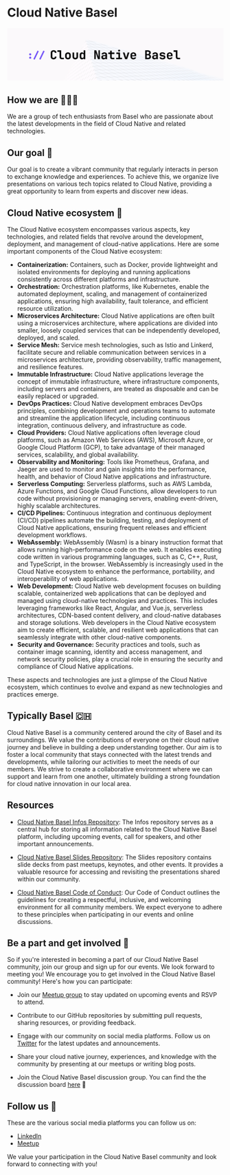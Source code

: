 # Cloud Native Basel

![cloud-native-basel-header](https://raw.githubusercontent.com/cloudnativebasel/static/main/images/cloud-native-basel-header.png)

## How we are 🙋🏼‍♂️

We are a group of tech enthusiasts from Basel who are passionate about the latest developments in the field of Cloud Native and related technologies.

## Our goal 🏁

Our goal is to create a vibrant community that regularly interacts in person to exchange knowledge and experiences. To achieve this, we organize live presentations on various tech topics related to Cloud Native, providing a great opportunity to learn from experts and discover new ideas.

## Cloud Native ecosystem 🌱

The Cloud Native ecosystem encompasses various aspects, key technologies, and related fields that revolve around the development, deployment, and management of cloud-native applications. Here are some important components of the Cloud Native ecosystem:

- **Containerization:** Containers, such as Docker, provide lightweight and isolated environments for deploying and running applications consistently across different platforms and infrastructure.
- **Orchestration:** Orchestration platforms, like Kubernetes, enable the automated deployment, scaling, and management of containerized applications, ensuring high availability, fault tolerance, and efficient resource utilization.
- **Microservices Architecture:** Cloud Native applications are often built using a microservices architecture, where applications are divided into smaller, loosely coupled services that can be independently developed, deployed, and scaled.
- **Service Mesh:** Service mesh technologies, such as Istio and Linkerd, facilitate secure and reliable communication between services in a microservices architecture, providing observability, traffic management, and resilience features.
- **Immutable Infrastructure:** Cloud Native applications leverage the concept of immutable infrastructure, where infrastructure components, including servers and containers, are treated as disposable and can be easily replaced or upgraded.
- **DevOps Practices:** Cloud Native development embraces DevOps principles, combining development and operations teams to automate and streamline the application lifecycle, including continuous integration, continuous delivery, and infrastructure as code.
- **Cloud Providers:** Cloud Native applications often leverage cloud platforms, such as Amazon Web Services (AWS), Microsoft Azure, or Google Cloud Platform (GCP), to take advantage of their managed services, scalability, and global availability.
- **Observability and Monitoring:** Tools like Prometheus, Grafana, and Jaeger are used to monitor and gain insights into the performance, health, and behavior of Cloud Native applications and infrastructure.
- **Serverless Computing:** Serverless platforms, such as AWS Lambda, Azure Functions, and Google Cloud Functions, allow developers to run code without provisioning or managing servers, enabling event-driven, highly scalable architectures.
- **CI/CD Pipelines:** Continuous integration and continuous deployment (CI/CD) pipelines automate the building, testing, and deployment of Cloud Native applications, ensuring frequent releases and efficient development workflows.
- **WebAssembly:** WebAssembly (Wasm) is a binary instruction format that allows running high-performance code on the web. It enables executing code written in various programming languages, such as C, C++, Rust, and TypeScript, in the browser. WebAssembly is increasingly used in the Cloud Native ecosystem to enhance the performance, portability, and interoperability of web applications.
- **Web Development:** Cloud Native web development focuses on building scalable, containerized web applications that can be deployed and managed using cloud-native technologies and practices. This includes leveraging frameworks like React, Angular, and Vue.js, serverless architectures, CDN-based content delivery, and cloud-native databases and storage solutions. Web developers in the Cloud Native ecosystem aim to create efficient, scalable, and resilient web applications that can seamlessly integrate with other cloud-native components.
- **Security and Governance:** Security practices and tools, such as container image scanning, identity and access management, and network security policies, play a crucial role in ensuring the security and compliance of Cloud Native applications.

These aspects and technologies are just a glimpse of the Cloud Native ecosystem, which continues to evolve and expand as new technologies and practices emerge.

## Typically Basel 🇨🇭

Cloud Native Basel is a community centered around the city of Basel and its surroundings. We value the contributions of everyone on their cloud native journey and believe in building a deep understanding together. Our aim is to foster a local community that stays connected with the latest trends and developments, while tailoring our activities to meet the needs of our members. We strive to create a collaborative environment where we can support and learn from one another, ultimately building a strong foundation for cloud native innovation in our local area.

## Resources

- [Cloud Native Basel Infos Repository](https://github.com/cloudnativebasel/infos): The Infos repository serves as a central hub for storing all information related to the Cloud Native Basel platform, including upcoming events, call for speakers, and other important announcements.

- [Cloud Native Basel Slides Repository](https://github.com/cloudnativebasel/slides): The Slides repository contains slide decks from past meetups, keynotes, and other events. It provides a valuable resource for accessing and revisiting the presentations shared within our community.

- [Cloud Native Basel Code of Conduct](https://github.com/cloudnativebasel/infos/blob/main/CODE_OF_CONDUCT.md): Our Code of Conduct outlines the guidelines for creating a respectful, inclusive, and welcoming environment for all community members. We expect everyone to adhere to these principles when participating in our events and online discussions.

## Be a part and get involved 🙇

So if you're interested in becoming a part of our Cloud Native Basel community, join our group and sign up for our events. We look forward to meeting you! We encourage you to get involved in the Cloud Native Basel community! Here's how you can participate:

- Join our [Meetup group](https://www.meetup.com/cloudnativebasel) to stay updated on upcoming events and RSVP to attend.

- Contribute to our GitHub repositories by submitting pull requests, sharing resources, or providing feedback.

- Engage with our community on social media platforms. Follow us on [Twitter](https://twitter.com/cloudnativebasel) for the latest updates and announcements.

- Share your cloud native journey, experiences, and knowledge with the community by presenting at our meetups or writing blog posts.

- Join the Cloud Native Basel discussion group. You can find the the discussion board [here](https://github.com/orgs/cloudnativebasel/discussions) 💬

## Follow us 🙏

These are the various social media platforms you can follow us on:

- [LinkedIn](https://www.linkedin.com/company/cloudnativebasel/)
- [Meetup](https://www.meetup.com/cloudnativebasel/)

We value your participation in the Cloud Native Basel community and look forward to connecting with you!
